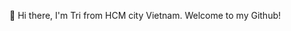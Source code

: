 👋 Hi there, I'm Tri from HCM city Vietnam. Welcome to my Github!

<!-- - 👋 Hi, I’m @bvtri98
- 👀 I’m interested in ...
- 🌱 I’m currently learning ...
- 💞️ I’m looking to collaborate on ...
- 📫 How to reach me ... -->

<!---
bvtri98/bvtri98 is a ✨ special ✨ repository because its `README.md` (this file) appears on your GitHub profile.
You can click the Preview link to take a look at your changes.
--->
